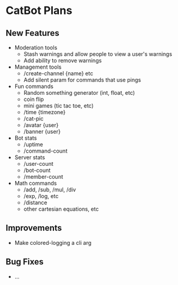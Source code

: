 # CatBot Plans

## New Features
* Moderation tools
  * Stash warnings and allow people to view a user's warnings
  * Add ability to remove warnings
* Management tools
  * /create-channel {name} etc
  * Add silent param for commands that use pings
* Fun commands
  * Random something generator (int, float, etc)
  * coin flip
  * mini games (tic tac toe, etc)
  * /time {timezone}
  * /cat-pic
  * /avatar {user}
  * /banner {user}
* Bot stats
  * /uptime
  * /command-count
* Server stats
  * /user-count
  * /bot-count
  * /member-count
* Math commands
  * /add, /sub, /mul, /div
  * /exp, /log, etc
  * /distance
  * other cartesian equations, etc

## Improvements
* Make colored-logging a cli arg

## Bug Fixes
* ...